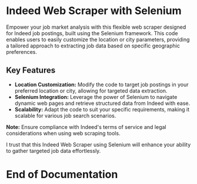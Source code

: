 # Indeed Web Scraper with Selenium

Empower your job market analysis with this flexible web scraper designed for Indeed job postings, built using the Selenium framework. This code enables users to easily customize the location or city parameters, providing a tailored approach to extracting job data based on specific geographic preferences.

## Key Features

- **Location Customization:** Modify the code to target job postings in your preferred location or city, allowing for targeted data extraction.
- **Selenium Integration:** Leverage the power of Selenium to navigate dynamic web pages and retrieve structured data from Indeed with ease.
- **Scalability:** Adapt the code to suit your specific requirements, making it scalable for various job search scenarios.

**Note:** Ensure compliance with Indeed's terms of service and legal considerations when using web scraping tools.

I trust that this Indeed Web Scraper using Selenium will enhance your ability to gather targeted job data effortlessly.

# End of Documentation

